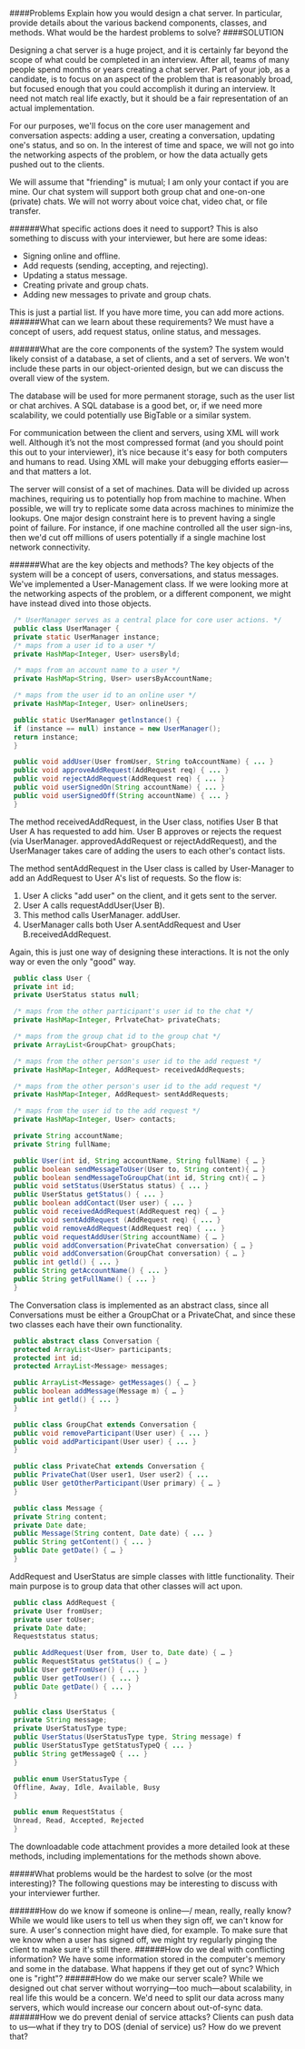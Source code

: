 ####Problems
Explain how you would design a chat server. In particular, provide details about the various backend components, classes, and methods. What would be the hardest problems to solve?
####SOLUTION

Designing a chat server is a huge project, and it is certainly far beyond the scope of what could be completed in an interview. After all, teams of many people spend months or years creating a chat server. Part of your job, as a candidate, is to focus on an aspect of the problem that is reasonably broad, but focused enough that you could accomplish it during an interview. It need not match real life exactly, but it should be a fair representation of an actual implementation.

For our purposes, we'll focus on the core user management and conversation aspects: adding a user, creating a conversation, updating one's status, and so on. In the interest of time and space, we will not go into the networking aspects of the problem, or how the data actually gets pushed out to the clients.

We will assume that "friending" is mutual; I am only your contact if you are mine. Our chat system will support both group chat and one-on-one (private) chats. We will not worry about voice chat, video chat, or file transfer.

######What specific actions does it need to support?
This is also something to discuss with your interviewer, but here are some ideas:
* Signing online and offline.
* Add requests (sending, accepting, and rejecting).
* Updating a status message.
* Creating private and group chats.
* Adding new messages to private and group chats.

This is just a partial list. If you have more time, you can add more actions.
######What can we learn about these requirements?
We must have a concept of users, add request status, online status, and messages.

######What are the core components of the system?
The system would likely consist of a database, a set of clients, and a set of servers. We won't include these parts in our object-oriented design, but we can discuss the overall view of the system.

The database will be used for more permanent storage, such as the user list or chat archives. A SQL database is a good bet, or, if we need more scalability, we could potentially use BigTable or a similar system.

For communication between the client and servers, using XML will work well. Although it’s not the most compressed format (and you should point this out to your interviewer), it’s nice because it's easy for both computers and humans to read. Using XML will make your debugging efforts easier—and that matters a lot.

The server will consist of a set of machines. Data will be divided up across machines, requiring us to potentially hop from machine to machine. When possible, we will try to replicate some data across machines to minimize the lookups. One major design constraint here is to prevent having a single point of failure. For instance, if one machine controlled all the user sign-ins, then we'd cut off millions of users potentially if a single machine lost network connectivity.

######What are the key objects and methods?
The key objects of the system will be a concept of users, conversations, and status messages. We've implemented a User-Management class. If we were looking more at the networking aspects of the problem, or a different component, we might have instead dived into those objects.

```java
 /* UserManager serves as a central place for core user actions. */
 public class UserManager {
 private static UserManager instance;
 /* maps from a user id to a user */
 private HashMap<Integer, User> usersByld;

 /* maps from an account name to a user */
 private HashMap<String, User> usersByAccountName;

 /* maps from the user id to an online user */
 private HashMap<Integer, User> onlineUsers;

 public static UserManager getlnstance() {
 if (instance == null) instance = new UserManager();
 return instance;
 }

 public void addUser(User fromUser, String toAccountName) { ... }
 public void approveAddRequest(AddRequest req) { ... }
 public void rejectAddRequest(AddRequest req) { ... }
 public void userSignedOn(String accountName) { ... }
 public void userSignedOff(String accountName) { ... }
 }
```

The method receivedAddRequest, in the User class, notifies User B that User A has requested to add him. User B approves or rejects the request (via UserManager. approvedAddRequest or rejectAddRequest), and the UserManager takes care of adding the users to each other's contact lists.

The method sentAddRequest in the User class is called by User-Manager to add an AddRequest to User A's list of requests. So the flow is:
1. User A clicks "add user" on the client, and it gets sent to the server.
2. User A calls requestAddUser(User B).
3. This method calls UserManager. addUser.
4. UserManager calls both User A.sentAddRequest and User B.receivedAddRequest.

Again, this is just one way of designing these interactions. It is not the only way or even the only "good" way.

```java
 public class User {
 private int id;
 private UserStatus status null;

 /* maps from the other participant's user id to the chat */
 private HashMap<Integer, PrlvateChat> privateChats;

 /* maps from the group chat id to the group chat */
 private ArrayList<GroupChat> groupChats;

 /* maps from the other person's user id to the add request */
 private HashMap<Integer, AddRequest> receivedAddRequests;

 /* maps from the other person's user id to the add request */
 private HashMap<Integer, AddRequest> sentAddRequests;

 /* maps from the user id to the add request */
 private HashMap<Integer, User> contacts;

 private String accountName;
 private String fullName;

 public User(int id, String accountName, String fullName) { … }
 public boolean sendMessageToUser(User to, String content){ … }
 public boolean sendMessageToGroupChat(int id, String cnt){ … }
 public void setStatus(UserStatus status) { ... }
 public UserStatus getStatus() { ... }
 public boolean addContact(User user) { ... }
 public void receivedAddRequest(AddRequest req) { … }
 public void sentAddRequest (AddRequest req) { ... }
 public void removeAddRequest(AddRequest req) { ... }
 public void requestAddUser(String accountName) { … }
 public void addConversation(PrivateChat conversation) { … }
 public void addConversation(GroupChat conversation) { … }
 public int getld() { ... }
 public String getAccountName() { ... }
 public String getFullName() { ... }
 }
```

The Conversation class is implemented as an abstract class, since all Conversations must be either a GroupChat or a PrivateChat, and since these two classes each have their own functionality.

```java
 public abstract class Conversation {
 protected ArrayList<User> participants;
 protected int id;
 protected ArrayList<Message> messages;

 public ArrayList<Message> getMessages() { … }
 public boolean addMessage(Message m) { … }
 public int getld() { ... }
 }

```

```java
 public class GroupChat extends Conversation {
 public void removeParticipant(User user) { ... }
 public void addParticipant(User user) { ... }
 }

```

```java
 public class PrivateChat extends Conversation {
 public PrivateChat(User user1, User user2) { ...
 public User getOtherParticipant(User primary) { … }
 }

```

```java
 public class Message {
 private String content;
 private Date date;
 public Message(String content, Date date) { ... }
 public String getContent() { ... }
 public Date getDate() { … }
 }
```

AddRequest and UserStatus are simple classes with little functionality. Their main purpose is to group data that other classes will act upon.

```java
 public class AddRequest {
 private User fromUser;
 private user toUser;
 private Date date;
 Requeststatus status;

 public AddRequest(User from, User to, Date date) { … }
 public RequestStatus getStatus() { … }
 public User getFromUser() { ... }
 public User getToUser() { ... }
 public Date getDate() { ... }
 }

```

```java
 public class UserStatus {
 private String message;
 private UserStatusType type;
 public UserStatus(UserStatusType type, String message) f
 public UserStatusType getStatusTypeQ { ... }
 public String getMessageQ { ... }
 }

```

```java
 public enum UserStatusType {
 Offline, Away, Idle, Available, Busy
 }

```

```java
 public enum RequestStatus {
 Unread, Read, Accepted, Rejected
 }
```
The downloadable code attachment provides a more detailed look at these methods, including implementations for the methods shown above.

#####What problems would be the hardest to solve (or the most interesting)?
The following questions may be interesting to discuss with your interviewer further.

######How do we know if someone is online—/ mean, really, really know?
While we would like users to tell us when they sign off, we can't know for sure. A user's connection might have died, for example. To make sure that we know when a user has signed off, we might try regularly pinging the client to make sure it's still there.
######How do we deal with conflicting information?
We have some information stored in the computer's memory and some in the database. What happens if they get out of sync? Which one is "right"?
######How do we make our server scale?
While we designed out chat server without worrying—too much—about scalability, in real life this would be a concern. We'd need to split our data across many servers, which would increase our concern about out-of-sync data.
######How we do prevent denial of service attacks?
Clients can push data to us—what if they try to DOS (denial of service) us? How do we prevent that?

